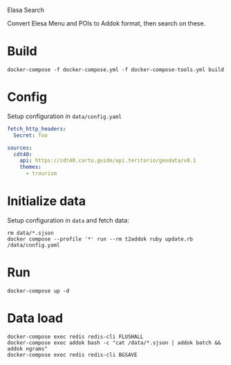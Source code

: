Elasa Search

Convert Elesa Menu and POIs to Addok format, then search on these.


# Build
```
docker-compose -f docker-compose.yml -f docker-compose-tools.yml build
```

# Config
Setup configuration in `data/config.yaml`
```yaml
fetch_http_headers:
  Secret: foo

sources:
  cdt40:
    api: https://cdt40.carto.guide/api.teritorio/geodata/v0.1
    themes:
      - trourism
```

# Initialize data
Setup configuration in `data` and fetch data:
```
rm data/*.sjson
docker compose --profile '*' run --rm t2addok ruby update.rb /data/config.yaml
```

# Run
```
docker-compose up -d
```

# Data load
```
docker-compose exec redis redis-cli FLUSHALL
docker-compose exec addok bash -c "cat /data/*.sjson | addok batch && addok ngrams"
docker-compose exec redis redis-cli BGSAVE
```

